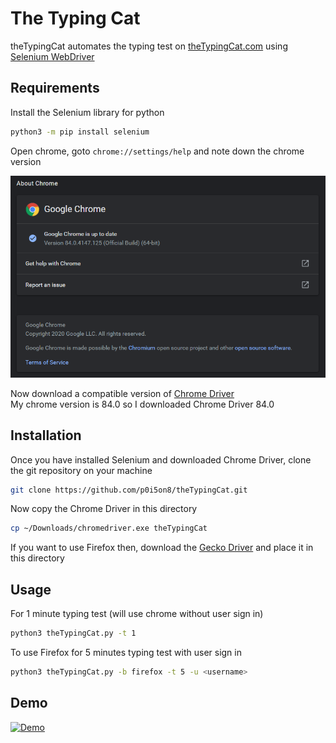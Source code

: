 # The Typing Cat

theTypingCat automates the typing test on [theTypingCat.com](https://thetypingcat.com/) using [Selenium WebDriver](https://selenium-python.readthedocs.io/)

## Requirements

Install the Selenium library for python
```bash
python3 -m pip install selenium
```

Open chrome, goto `chrome://settings/help` and note down the chrome version   

![Chrome Version](assets/chrome.png)

Now download a compatible version of [Chrome Driver](https://chromedriver.chromium.org/downloads)  
My chrome version is 84.0 so I downloaded Chrome Driver 84.0

## Installation

Once you have installed Selenium and downloaded Chrome Driver, clone the git repository on your machine
```bash
git clone https://github.com/p0i5on8/theTypingCat.git
```

Now copy the Chrome Driver in this directory
```bash
cp ~/Downloads/chromedriver.exe theTypingCat
```

If you want to use Firefox then, download the [Gecko Driver](https://github.com/mozilla/geckodriver/releases) and place it in this directory 

## Usage

For 1 minute typing test (will use chrome without user sign in)
```bash
python3 theTypingCat.py -t 1
```

To use Firefox for 5 minutes typing test with user sign in
```bash
python3 theTypingCat.py -b firefox -t 5 -u <username>
```

## Demo

[![Demo](assets/demo.gif)](https://www.youtube.com/watch?v=H7EZ_vs_hpQ)
